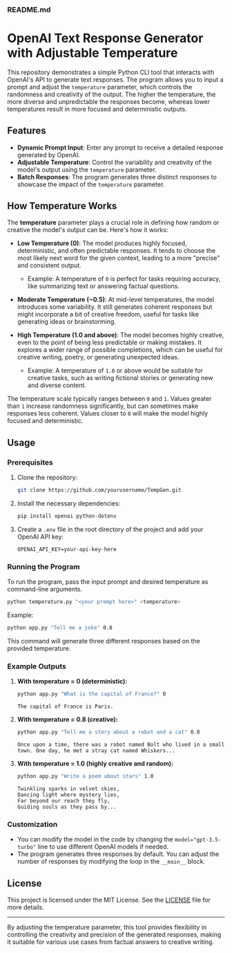 ### README.md

# OpenAI Text Response Generator with Adjustable Temperature

This repository demonstrates a simple Python CLI tool that interacts with OpenAI's API to generate text responses. The program allows you to input a prompt and adjust the `temperature` parameter, which controls the randomness and creativity of the output. The higher the temperature, the more diverse and unpredictable the responses become, whereas lower temperatures result in more focused and deterministic outputs.

## Features

- **Dynamic Prompt Input**: Enter any prompt to receive a detailed response generated by OpenAI.
- **Adjustable Temperature**: Control the variability and creativity of the model's output using the `temperature` parameter.
- **Batch Responses**: The program generates three distinct responses to showcase the impact of the `temperature` parameter.

## How Temperature Works

The **temperature** parameter plays a crucial role in defining how random or creative the model's output can be. Here's how it works:

- **Low Temperature (0)**: The model produces highly focused, deterministic, and often predictable responses. It tends to choose the most likely next word for the given context, leading to a more "precise" and consistent output.
  
  - Example: A temperature of `0` is perfect for tasks requiring accuracy, like summarizing text or answering factual questions.

- **Moderate Temperature (~0.5)**: At mid-level temperatures, the model introduces some variability. It still generates coherent responses but might incorporate a bit of creative freedom, useful for tasks like generating ideas or brainstorming.

- **High Temperature (1.0 and above)**: The model becomes highly creative, even to the point of being less predictable or making mistakes. It explores a wider range of possible completions, which can be useful for creative writing, poetry, or generating unexpected ideas.

  - Example: A temperature of `1.0` or above would be suitable for creative tasks, such as writing fictional stories or generating new and diverse content.

The temperature scale typically ranges between `0` and `1`. Values greater than `1` increase randomness significantly, but can sometimes make responses less coherent. Values closer to `0` will make the model highly focused and deterministic.

## Usage

### Prerequisites

1. Clone the repository:
   ```bash
   git clone https://github.com/yourusername/TempGen.git
   ```

2. Install the necessary dependencies:
   ```bash
   pip install openai python-dotenv
   ```

3. Create a `.env` file in the root directory of the project and add your OpenAI API key:
   ```env
   OPENAI_API_KEY=your-api-key-here
   ```

### Running the Program

To run the program, pass the input prompt and desired temperature as command-line arguments.

```bash
python temperature.py "<your prompt here>" <temperature>
```

Example:

```bash
python app.py "Tell me a joke" 0.8
```

This command will generate three different responses based on the provided temperature.

### Example Outputs

1. **With temperature = 0 (deterministic):**
   ```bash
   python app.py "What is the capital of France?" 0
   ```

   ```
   The capital of France is Paris.
   ```

2. **With temperature = 0.8 (creative):**
   ```bash
   python app.py "Tell me a story about a robot and a cat" 0.8
   ```

   ```
   Once upon a time, there was a robot named Bolt who lived in a small town. One day, he met a stray cat named Whiskers...
   ```

3. **With temperature = 1.0 (highly creative and random):**
   ```bash
   python app.py "Write a poem about stars" 1.0
   ```

   ```
   Twinkling sparks in velvet skies,  
   Dancing light where mystery lies,  
   Far beyond our reach they fly,  
   Guiding souls as they pass by...
   ```

### Customization

- You can modify the model in the code by changing the `model="gpt-3.5-turbo"` line to use different OpenAI models if needed.
- The program generates three responses by default. You can adjust the number of responses by modifying the loop in the `__main__` block.

## License

This project is licensed under the MIT License. See the [LICENSE](LICENSE) file for more details.

---

By adjusting the temperature parameter, this tool provides flexibility in controlling the creativity and precision of the generated responses, making it suitable for various use cases from factual answers to creative writing.
